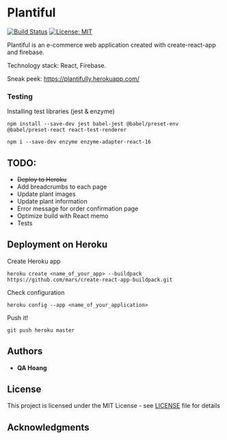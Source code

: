 # Plantiful

[![Build Status](https://travis-ci.com/quanganhhoang/plantiful.svg?branch=master)](https://travis-ci.com/quanganhhoang/plantiful)
[![License: MIT](https://img.shields.io/badge/License-MIT-yellow.svg)](https://opensource.org/licenses/MIT)

Plantiful is an e-commerce web application created with create-react-app and firebase.

Technology stack: React, Firebase.

Sneak peek: https://plantifully.herokuapp.com/

<!-- Youtube:

[![App Walkthrough](https://img.youtube.com/vi/qOQQJRNF9P4/0.jpg)](https://youtu.be/qOQQJRNF9P4) -->
    

### Testing

Installing test libraries (jest & enzyme)

    npm install --save-dev jest babel-jest @babel/preset-env @babel/preset-react react-test-renderer

    npm i --save-dev enzyme enzyme-adapter-react-16

## TODO:
- ~~Deploy to Heroku~~
- Add breadcrumbs to each page
- Update plant images
- Update plant information
- Error message for order confirmation page
- Optimize build with React memo
- Tests


## Deployment on Heroku

Create Heroku app

    heroku create <name_of_your_app> --buildpack https://github.com/mars/create-react-app-buildpack.git


Check configuration

    heroku config --app <name_of_your_application>


Push it!

    git push heroku master


## Authors

* **QA Hoang**


## License

This project is licensed under the MIT License - see [LICENSE](LICENSE) file for details


## Acknowledgments
